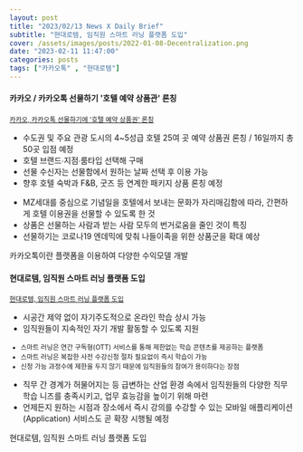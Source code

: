 ```yaml
---
layout: post
title: "2023/02/13 News X Daily Brief"
subtitle: "현대로템, 임직원 스마트 러닝 플랫폼 도입"
cover: /assets/images/posts/2022-01-08-Decentralization.png
date: "2023-02-11 11:47:00"
categories: posts
tags: ["카카오톡" , "현대로템"]
---
```


<div class="row">
    <div class="col-9">
        <h4>카카오 / 카카오톡 선물하기 '호텔 예약 상품관' 론칭</h4>
        <small><a href="https://www.kakaocorp.com/page/detail/9889">카카오, 카카오톡 선물하기에 '호텔 예약 상품권' 론칭</a></small>
        <ul>
            <li>수도권 및 주요 관광 도시의 4~5성급 호텔 25여 곳 예약 상품권 론칭 / 16일까지 총 50곳 입점 예정</li>
            <li>호텔 브랜드∙지점∙룸타입 선택해 구매</li>
            <li>선물 수신자는 선물함에서 원하는 날짜 선택 후 이용 가능</li>
            <li>향후 호텔 숙박과 F&B, 굿즈 등 연계한 패키지 상품 론칭 예정</li>
        </ul>
        <ul>
            <li>MZ세대를 중심으로 기념일을 호텔에서 보내는 문화가 자리매김함에 따라, 간편하게 호텔 이용권을 선물할 수 있도록 한 것</li>
            <li>상품은 선물하는 사람과 받는 사람 모두의 번거로움을 줄인 것이 특징</li>
            <li>선물하기는 코로나19 엔데믹에 맞춰 나들이족을 위한 상품군을 확대 예상</li>
        </ul>
    </div>
    <div class="col-3">
        <p>
            카카오톡이란 플랫폼을 이용하여 다양한 수익모델 개발
        </p>
    </div>
</div>
<div class="row">
    <div class="col-9">
        <h4>현대로템, 임직원 스마트 러닝 플랫폼 도입</h4>
        <small><a href="https://www.hyundai.co.kr/news/CONT0000000000076263">현대로템, 임직원 스마트 러닝 플랫폼 도입</a></small>
        <ul>
            <li>시공간 제약 없이 자기주도적으로 온라인 학습 상시 가능</li>
            <li>임직원들이 지속적인 자기 개발 활동할 수 있도록 지원</li>
        </ul>
        <small>
            <ul>
                <li>스마트 러닝은 연간 구독형(OTT) 서비스를 통해 제한없는 학습 콘텐츠를 제공하는 플랫폼</li>
                <li>스마트 러닝은 복잡한 사전 수강신청 절차 필요없이 즉시 학습이 가능</li>
                <li>신청 가능 과정수에 제한을 두지 않기 때문에 임직원들의 참여가 용이하다는 장점</li>
            </ul>
        </small>
        <ul>
            <li>직무 간 경계가 허물어지는 등 급변하는 산업 환경 속에서 임직원들의 다양한 직무 학습 니즈를 충족시키고, 업무 효능감을 높이기 위해 마련</li>
            <li>언제든지 원하는 시점과 장소에서 즉시 강의를 수강할 수 있는 모바일 애플리케이션(Application) 서비스도 곧 확장 시행될 예정</li>
        </ul>
    </div>
    <div class="col-3">
        <p>
            현대로템, 임직원 스마트 러닝 플랫폼 도입
        </p>
    </div>
</div>

